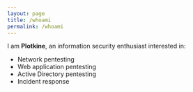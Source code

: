 ```yaml
---
layout: page
title: /whoami
permalink: /whoami
---
```


I am **Plotkine**, an information security enthusiast interested in:
* Network pentesting
* Web application pentesting
* Active Directory pentesting
* Incident response
